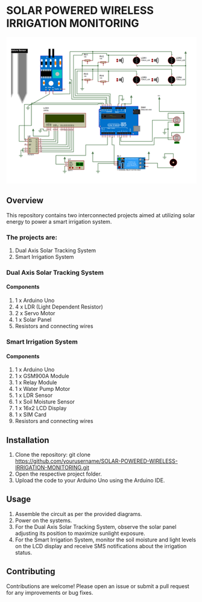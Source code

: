 # SOLAR POWERED WIRELESS IRRIGATION MONITORING

<img src="smart irrigation.png" width="600">

## Overview
This repository contains two interconnected projects aimed at utilizing solar energy to power a smart irrigation system. 

### The projects are:
1. Dual Axis Solar Tracking System
2. Smart Irrigation System


### Dual Axis Solar Tracking System
#### Components
1. 1 x Arduino Uno
2. 4 x LDR (Light Dependent Resistor)
3. 2 x Servo Motor
4. 1 x Solar Panel
5. Resistors and connecting wires


### Smart Irrigation System
#### Components
1. 1 x Arduino Uno
2. 1 x GSM900A Module
3. 1 x Relay Module
4. 1 x Water Pump Motor
5. 1 x LDR Sensor
6. 1 x Soil Moisture Sensor
7. 1 x 16x2 LCD Display
7. 1 x SIM Card
9. Resistors and connecting wires

## Installation
1. Clone the repository:
git clone https://github.com/yourusername/SOLAR-POWERED-WIRELESS-IRRIGATION-MONITORING.git
2. Open the respective project folder.
3. Upload the code to your Arduino Uno using the Arduino IDE.


## Usage
1. Assemble the circuit as per the provided diagrams.
2. Power on the systems.
3. For the Dual Axis Solar Tracking System, observe the solar panel adjusting its position to maximize sunlight exposure.
4. For the Smart Irrigation System, monitor the soil moisture and light levels on the LCD display and receive SMS notifications about the irrigation status.


## Contributing
Contributions are welcome! Please open an issue or submit a pull request for any improvements or bug fixes.